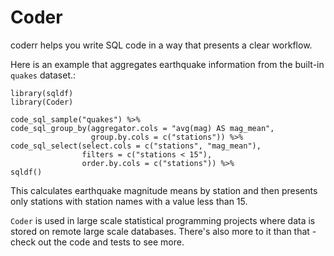 # Coder

coderr helps you write SQL code in a way that presents a clear workflow.

Here is an example that aggregates earthquake information from the built-in
`quakes` dataset.:

    library(sqldf)
    library(Coder)

    code_sql_sample("quakes") %>%
    code_sql_group_by(aggregator.cols = "avg(mag) AS mag_mean",
                      group.by.cols = c("stations")) %>%
    code_sql_select(select.cols = c("stations", "mag_mean"),
                    filters = c("stations < 15"),
                    order.by.cols = c("stations")) %>%
    sqldf()

This calculates earthquake magnitude means by station and then presents only stations with station names with a value less than 15.

`Coder` is used in large scale statistical programming projects where data is stored on remote large scale databases. There's also more to it than that - check out the code and tests to see more.
